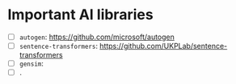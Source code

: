 # Important AI libraries

- [ ] `autogen`: https://github.com/microsoft/autogen
- [ ] `sentence-transformers`: https://github.com/UKPLab/sentence-transformers
- [ ] `gensim`:
- [ ] .
